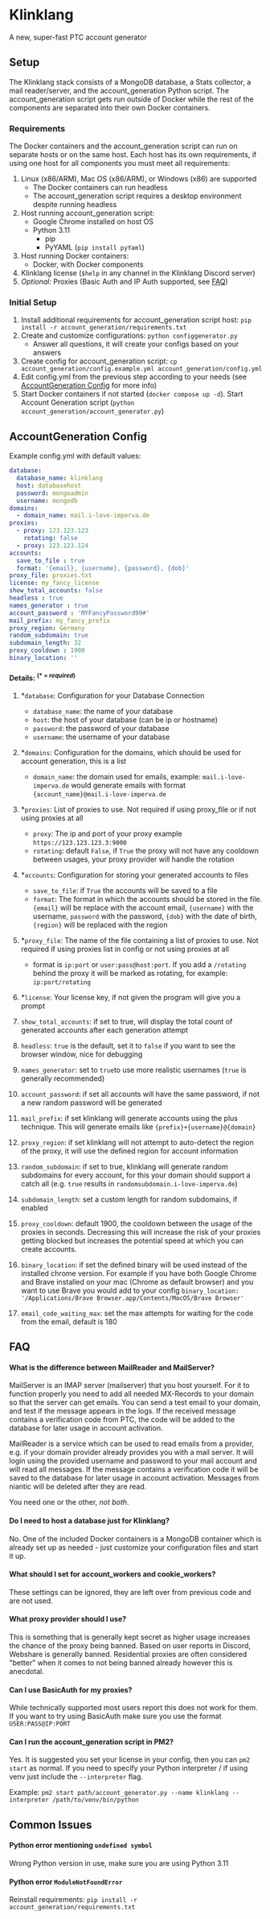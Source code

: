 
# Klinklang

A new, super-fast PTC account generator


## Setup
The Klinklang stack consists of a MongoDB database, a Stats collector, a mail reader/server, and the account_generation Python script. The account_generation script gets run outside of Docker while the rest of the components are separated into their own Docker containers.

### Requirements
The Docker containers and the account_generation script can run on separate hosts or on the same host. Each host has its own requirements, if using one host for all components you must meet all requirements:
1. Linux (x86/ARM), Mac OS (x86/ARM), or Windows (x86) are supported
   - The Docker containers can run headless
   - The account_generation script requires a desktop environment despite running headless
2. Host running account_generation script:
   - Google Chrome installed on host OS
   - Python 3.11
     - pip
     - PyYAML (`pip install pyYaml`)
3. Host running Docker containers:
   - Docker, with Docker components
4. Klinklang license (`$help` in any channel in the Klinklang Discord server)
5. *Optional:* Proxies (Basic Auth and IP Auth supported, see [FAQ](#can-i-use-basicauth-for-my-proxies))

### Initial Setup
1. Install additional requirements for account_generation script host: `pip install -r account_generation/requirements.txt`
2. Create and customize configurations: `python configgenerator.py`
   - Answer all questions, it will create your configs based on your answers
3. Create config for account_generation script: `cp account_generation/config.example.yml account_generation/config.yml`
4. Edit config.yml from the previous step according to your needs (see [AccountGeneration Config](#accountgeneration-config) for more info)
5. Start Docker containers if not started (`docker compose up -d`). Start Account Generation script (`python account_generation/account_generator.py`)

## AccountGeneration Config
Example config.yml with default values:
```yaml
database:
  database_name: klinklang
  host: databasehost
  password: mongoadmin
  username: mongodb
domains:
  - domain_name: mail.i-love-imperva.de
proxies:
  - proxy: 123.123.123
    rotating: false
  - proxy: 123.123.124
accounts:
  save_to_file : true
  format: '{email}, {username}, {password}, {dob}'
proxy_file: proxies.txt
license: my_fancy_license
show_total_accounts: false
headless : true
names_generator : true
account_password : 'MYFancyPassword99#'
mail_prefix: my_fancy_prefix
proxy_region: Germany
random_subdomain: true
subdomain_length: 32
proxy_cooldown : 1900
binary_location: ''
```
#### Details: <sup>(* = *required*)</sup>

1. *`database`: Configuration for your Database Connection
   - `database_name`: the name of your database
   - `host`: the host of your database (can be ip or hostname)
   - `password`: the password of your database
   - `username`: the username of your database

2. *`domains`: Configuration for the domains, which should be used for account generation, this is a list
   - `domain_name`: the domain used for emails, example: `mail.i-love-imperva.de` would generate emails with format `{account_name}@mail.i-love-imperva.de`

3. *`proxies`: List of proxies to use. Not required if using proxy_file or if not using proxies at all
   - `proxy`: The ip and port of your proxy example `https://123.123.123.3:9000`
   - `rotating`: default `False`, if `True` the proxy will not have any cooldown between usages, your proxy provider will handle the rotation

4. *`accounts`: Configuration for storing your generated accounts to files
   - `save_to_file`: if `True` the accounts will be saved to a file
   - `format`: The format in which the accounts should be stored in the file. `{email}` will be replace with the account email, `{username}` with the username, `password` with the password, `{dob}` with the date of birth, `{region}` will be replaced with the region

5. *`proxy_file`: The name of the file containing a list of proxies to use. Not required if using proxies list in config or not using proxies at all
   - format is `ip:port` or `user:pass@host:port`. If you add a `/rotating` behind the proxy it will be marked as rotating, for example: `ip:port/rotating`

6. *`license`: Your license key, if not given the program will give you a prompt

7. `show_total_accounts`: if set to true, will display the total count of generated accounts after each generation attempt

8. `headless`: `true` is the default, set it to `false` if you want to see the browser window, nice for debugging

9. `names_generator`: set to `true`to use more realistic usernames (`true` is generally recommended)

10. `account_password`: if set all accounts will have the same password, if not a new random password will be generated

11. `mail_prefix`: if set klinklang will generate accounts using the plus technique. This will generate emails like `{prefix}+{username}@{domain}`

12. `proxy_region`: if set klinklang will not attempt to auto-detect the region of the proxy, it will use the defined region for account information

13. `random_subdomain`: if set to true, klinklang will generate random subdomains for every account, for this your domain should support a catch all (e.g. `true` results in `randomsubdomain.i-love-imperva.de`)

14. `subdomain_length`: set a custom length for random subdomains, if enabled

15. `proxy_cooldown`: default 1900, the cooldown between the usage of the proxies in seconds. Decreasing this will increase the risk of your proxies getting blocked but increases the potential speed at which you can create accounts.

16. `binary_location`: if set the defined binary will be used instead of the installed chrome version. For example if you have both Google Chrome and Brave installed on your mac (Chrome as default browser) and you want to use Brave you would add to your config `binary_location: '/Applications/Brave Browser.app/Contents/MacOS/Brave Browser'`

17. `email_code_waiting_max`: set the max attempts for waiting for the code from the email, default is 180
## FAQ

#### What is the difference between MailReader and MailServer?
MailServer is an IMAP server (mailserver) that you host yourself. For it to function properly you need to add all needed MX-Records to your domain so that the server can get emails. You can send a test email to your domain, and test if the message appears in the logs. If the received message contains a verification code from PTC, the code will be added to the database for later usage in account activation.

MailReader is a service which can be used to read emails from a provider, e.g. if your domain provider already provides you with a mail server. It will login using the provided username and password to your mail account and will read all messages. If the message contains a verification code it will be saved to the database for later usage in account activation. Messages from niantic will be deleted after they are read.

You need one or the other, *not both*.

#### Do I need to host a database just for Klinklang?
No. One of the included Docker containers is a MongoDB container which is already set up as needed - just customize your configuration files and start it up.

#### What should I set for account_workers and cookie_workers?
These settings can be ignored, they are left over from previous code and are not used. 

#### What proxy provider should I use?
This is something that is generally kept secret as higher usage increases the chance of the proxy being banned. Based on user reports in Discord, Webshare is generally banned. Residential proxies are often considered "better" when it comes to not being banned already however this is anecdotal.

#### Can I use BasicAuth for my proxies?
While technically supported most users report this does not work for them. If you want to try using BasicAuth make sure you use the format `USER:PASS@IP:PORT`

#### Can I run the account_generation script in PM2?
Yes. It is suggested you set your license in your config, then you can `pm2 start` as normal. If you need to specify your Python interpreter / if using venv just include the `--interpreter` flag.

Example: `pm2 start path/account_generator.py --name klinklang --interpreter /path/to/venv/bin/python`


## Common Issues

#### Python error mentioning `undefined symbol`
Wrong Python version in use, make sure you are using Python 3.11

#### Python error `ModuleNotFoundError`
Reinstall requirements: `pip install -r account_generation/requirements.txt`

